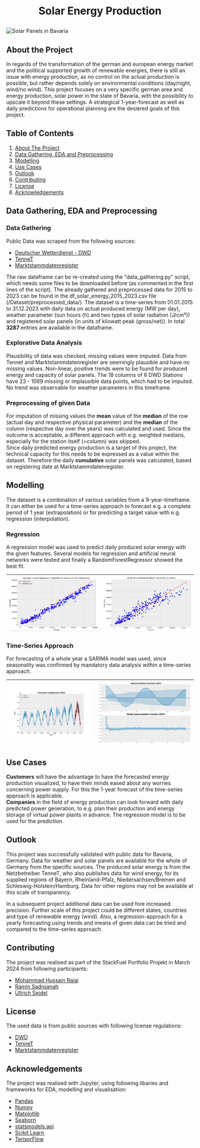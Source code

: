 # <p align="center">Solar Energy Production</p>

![Solar Panels in Bavaria](https://www.energie-experten.org/fileadmin/_processed_/e/1/csm_Muenchen_80939_PV-Anlage_Allianz_Arena_Foto_01_GOLDBECK_SOLAR_c5bacdeb45.jpg)

## About the Project <a name="about"></a>  

In regards of the transformation of the german and european energy market and the political supported growth of renewable energies, there is still an issue with energy production, as no control on the actual production is possible, but rather depends solely on environmental conditions (day/night, wind/no wind).
This project focuses on a very specific german area and energy production, solar power in the state of Bavaria, with the possibility to upscale it beyond these settings.
A strategical 1-year-forecast as well as daily predictions for operational planning are the desiered goals of this project.

## Table of Contents
1. [About The Project](#about)
2. [Data Gathering, EDA and Preprocessing](#eda)
3. [Modelling](#modelling)
4. [Use Cases](#use-cases)
5. [Outlook](#outlook)
6. [Contributing](#contributing)
7. [License](#license)
8. [Acknowledgements](#acknowledgements)

## Data Gathering, EDA and Preprocessing <a name="eda"></a> 

### Data Gathering
Public Data was scraped from the following sources:
- [Deutscher Wetterdienst - DWD](https://opendata.dwd.de/)
- [TenneT](https://netztransparenz.tennet.eu/de/strommarkt/transparenz/transparenz-deutschland/netzkennzahlen/)
- [Marktstammdatenregister](https://www.marktstammdatenregister.de/MaStR/Einheit/Einheiten/OeffentlicheEinheitenuebersicht)

The raw dataframe can be re-created using the "data_gathering.py" script, which needs some files to be downloaded before (as commented in the first lines of the script). The already gathered and preprocessed data for 2015 to 2023 can be found in the df_solar_energy_2015_2023.csv file (/Dataset/preprocessed_data/). 
The dataset is a time-series from 01.01.2015 to 31.12.2023 with daily data on actual produced energy (MW per day), weather parameter (sun hours (h) and two types of solar radiation (J/cm²)) and registered solar panels (in units of kilowatt peak (gross/net)).
In total **3287** entries are available in the dataframe.

### Explorative Data Analysis

Plausibility of data was checked, missing values were imputed. Data from Tennet and Marktstammdatenregister are seemingly plausible and have no missing values. Non-linear, positive trends were to be found for produced energy and capacity of solar panels. The 18 columns of 6 DWD Stations have 23 - 1069 missing or implausible data points, which had to be imputed. No trend was observable for weather parameters in this timeframe.

### Preprocessing of given Data

For imputation of missing values the **mean** value of the **median** of the row (actual day and respective physical parameter) and the **median** of the column (respective day over the years) was calculated and used. Since the outcome is acceptable, a different approach with e.g. weighted medians, especially for the station itself (=column) was skipped.<br>
Since daily predicted energy production is a target of this project, the technical capacity for this needs to be expressed as a value within the dataset. Therefore the daily **cumulative** solar panels was calculated, based on registering date at Marktstammdatenregister.  

## Modelling <a name="modelling"></a>
The dataset is a combination of various variables from a 9-year-timeframe. It can either be used for a time-series approach to forecast e.g. a complete period of 1 year (extrapolation) or for predicting a target value with e.g. regression (interpolation).

### Regression

A regression model was used to predict daily produced solar energy with the given features. Several models for regression and artificial neural networks were tested and finally a RandomForestRegressor showed the best fit.

| ![RandomForestRegressor](https://github.com/raminsdp/Energy_Production_data_repo/blob/main/Dataset/images/rf_model_aim.PNG) | ![LSTM Neural Network](https://github.com/raminsdp/Energy_Production_data_repo/blob/main/Dataset/images/lstm_ann.PNG) |
| --- | --- |

### Time-Series Approach

For forecasting of a whole year a SARIMA model was used, since seasonality was confirmed by mandatory data analysis within a time-series approach.

| ![Forecast SARIMA 2023](https://github.com/raminsdp/Energy_Production_data_repo/blob/main/Dataset/images/forecast_sarima_2023.png) | ![ACF and PACF](https://github.com/raminsdp/Energy_Production_data_repo/blob/main/Dataset/images/pacf_acf.png) |
| --- | --- |

## Use Cases <a name="use-cases"></a> 

**Customers** will have the advantage to have the forecasted energy production visualized, to have their minds eased about any worries concerning power supply. For this the 1-year forecast of the time-series approach is applicable.<br>
**Companies** in the field of energy production can look forward with daily predicted power generation, to e.g. plan their production and energy storage of virtual power plants in advance. The regression model is to be used for the prediction.

## Outlook <a name="outlook"></a> 

This project was successfully validated with public data for Bavaria, Germany. Data for weather and solar panels are available for the whole of Germany from the specific sources. The produced solar energy is from the Netzbetreiber TenneT, who also publishes data for wind energy, for its supplied regions of Bayern, Rheinland-Pfalz, Niedersachsen/Bremen and Schleswig-Holstein/Hamburg. Data for other regions may not be available at this scale of transparency.

In a subsequent project additional data can be used fore increased precision. Further scale of this project could be different states, countries and type of renewable energy (wind). Also, a regression-approach for a yearly forecasting using trends and means of given data can be tried and compared to the time-series approach.


## Contributing <a name="contributing"></a> 

The project was realised as part of the StackFuel Portfolio Projekt in March 2024 from following participants:
- [Mohammad Hussain Rajai](https://github.com/mhrajai)
- [Ramin Sadrpanah](https://github.com/raminsdp)
- [Ullrich Seidel](https://github.com/ullrich-seidel)

## License <a name="license"></a> 

The used data is from public sources with following license regulations:
- [DWD](https://www.dwd.de/DE/service/copyright/copyright_node.html)
- [TenneT](https://netztransparenz.tennet.eu/de/strommarkt/transparenz/)
- [Marktstammdatenregister](https://www.marktstammdatenregister.de/MaStR/Startseite/Impressum)

## Acknowledgements <a name="acknowledgements"></a> 

The project was realised with Jupyter, using following libaries and frameworks for EDA, modelling and visualisation:

- [Pandas](https://pandas.pydata.org/)
- [Numpy](https://numpy.org/)
- [Matplotlib](https://matplotlib.org/3.5.3/api/_as_gen/matplotlib.pyplot.html)
- [Seaborn](https://seaborn.pydata.org/)
- [statsmodels.api](https://www.statsmodels.org/stable/index.html)
- [Scikit Learn](https://scikit-learn.org/)
- [TensorFlow](https://www.tensorflow.org/)

